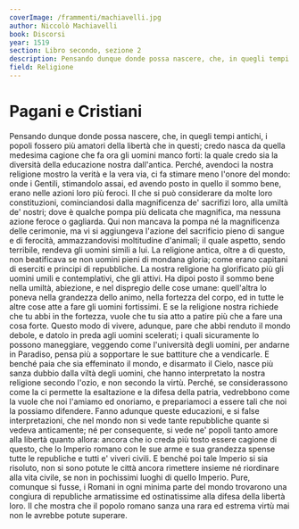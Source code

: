 ```yaml
---
coverImage: /frammenti/machiavelli.jpg
author: Niccolò Machiavelli 
book: Discorsi
year: 1519
section: Libro secondo, sezione 2
description: Pensando dunque donde possa nascere, che, in quegli tempi antichi, i popoli fossero più amatori della libertà che in questi; credo nasca da quella medesima cagione che fa ora gli uomini manco forti
field: Religione
---
```


# Pagani e Cristiani

Pensando dunque donde possa nascere, che, in quegli tempi antichi, i popoli fossero più amatori della libertà che in questi; credo nasca da quella medesima cagione che fa ora gli uomini manco forti: la quale credo sia la diversità della educazione nostra dall'antica. Perché, avendoci la nostra religione mostro la verità e la vera via, ci fa stimare meno l'onore del mondo: onde i Gentili, stimandolo assai, ed avendo posto in quello il sommo bene, erano nelle azioni loro più feroci. Il che si può considerare da molte loro constituzioni, cominciandosi dalla magnificenza de' sacrifizi loro, alla umiltà de' nostri; dove è qualche pompa più delicata che magnifica, ma nessuna azione feroce o gagliarda. Qui non mancava la pompa né la magnificenza delle cerimonie, ma vi si aggiungeva l'azione del sacrificio pieno di sangue e di ferocità, ammazzandovisi moltitudine d'animali; il quale aspetto, sendo terribile, rendeva gli uomini simili a lui. La religione antica, oltre a di questo, non beatificava se non uomini pieni di mondana gloria; come erano capitani di eserciti e principi di repubbliche. La nostra religione ha glorificato più gli uomini umili e contemplativi, che gli attivi. Ha dipoi posto il sommo bene nella umiltà, abiezione, e nel dispregio delle cose umane: quell'altra lo poneva nella grandezza dello animo, nella fortezza del corpo, ed in tutte le altre cose atte a fare gli uomini fortissimi. E se la religione nostra richiede che tu abbi in the fortezza, vuole che tu sia atto a patire più che a fare una cosa forte. Questo modo di vivere, adunque, pare che abbi renduto il mondo debole, e datolo in preda agli uomini scelerati; i quali sicuramente lo possono maneggiare, veggendo come l'università degli uomini, per andarne in Paradiso, pensa più a sopportare le sue battiture che a vendicarle. E benché paia che sia effeminato il mondo, e disarmato il Cielo, nasce più sanza dubbio dalla viltà degli uomini, che hanno interpretato la nostra religione secondo l'ozio, e non secondo la virtù. Perché, se considerassono come la ci permette la esaltazione e la difesa della patria, vedrebbono come la vuole che noi l'amiamo ed onoriamo, e prepariamoci a essere tali che noi la possiamo difendere. Fanno adunque queste educazioni, e si false interpretazioni, che nel mondo non si vede tante repubbliche quante si vedeva anticamente; né per consequente, si vede ne' popoli tanto amore alla libertà quanto allora: ancora che io creda più tosto essere cagione di questo, che lo Imperio romano con le sue arme e sua grandezza spense tutte le republiche e tutti e' viveri civili. E benché poi tale Imperio si sia risoluto, non si sono potute le città ancora rimettere insieme né riordinare alla vita civile, se non in pochissimi luoghi di quello Imperio. Pure, comunque si fusse, i Romani in ogni minima parte del mondo trovarono una congiura di republiche armatissime ed ostinatissime alla difesa della libertà loro. Il che mostra che il popolo romano sanza una rara ed estrema virtù mai non le avrebbe potute superare. 
